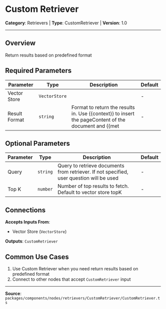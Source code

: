 # Custom Retriever

**Category**: Retrievers | **Type**: CustomRetriever | **Version**: 1.0

---

## Overview

Return results based on predefined format

## Required Parameters

| Parameter | Type | Description | Default |
|-----------|------|-------------|---------|
| Vector Store | `VectorStore` |  | - |
| Result Format | `string` | Format to return the results in. Use {{context}} to insert the pageContent of the document and {{met | - |

## Optional Parameters

| Parameter | Type | Description | Default |
|-----------|------|-------------|---------|
| Query | `string` | Query to retrieve documents from retriever. If not specified, user question will be used | - |
| Top K | `number` | Number of top results to fetch. Default to vector store topK | - |

## Connections

**Accepts Inputs From**:
- Vector Store (`VectorStore`)

**Outputs**: `CustomRetriever`

## Common Use Cases

1. Use Custom Retriever when you need return results based on predefined format
2. Connect to other nodes that accept `CustomRetriever` input

---

**Source**: `packages/components/nodes/retrievers/CustomRetriever/CustomRetriever.ts`